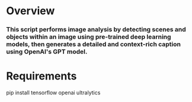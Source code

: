 # Overview
### This script performs image analysis by detecting scenes and objects within an image using pre-trained deep learning models, then generates a detailed and context-rich caption using OpenAI's GPT model.

# Requirements
pip install tensorflow openai ultralytics

